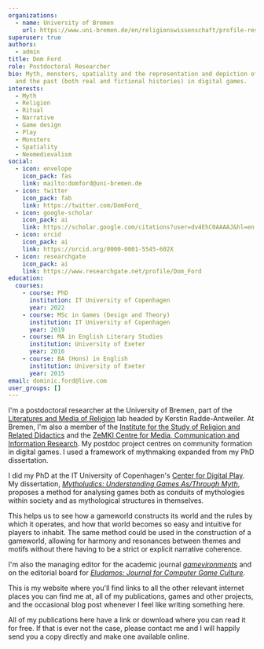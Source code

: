 ```yaml
---
organizations:
  - name: University of Bremen
    url: https://www.uni-bremen.de/en/religionswissenschaft/profile-research/literatures-and-media-of-religions
superuser: true
authors:
  - admin
title: Dom Ford
role: Postdoctoral Researcher
bio: Myth, monsters, spatiality and the representation and depiction of history
  and the past (both real and fictional histories) in digital games.
interests:
  - Myth
  - Religion
  - Ritual
  - Narrative
  - Game design
  - Play
  - Monsters
  - Spatiality
  - Neomedievalism
social:
  - icon: envelope
    icon_pack: fas
    link: mailto:domford@uni-bremen.de
  - icon: twitter
    icon_pack: fab
    link: https://twitter.com/DomFord_
  - icon: google-scholar
    icon_pack: ai
    link: https://scholar.google.com/citations?user=dv4EhC0AAAAJ&hl=en
  - icon: orcid
    icon_pack: ai
    link: https://orcid.org/0000-0001-5545-602X
  - icon: researchgate
    icon_pack: ai
    link: https://www.researchgate.net/profile/Dom_Ford
education:
  courses:
    - course: PhD
      institution: IT University of Copenhagen
      year: 2022
    - course: MSc in Games (Design and Theory)
      institution: IT University of Copenhagen
      year: 2019
    - course: MA in English Literary Studies
      institution: University of Exeter
      year: 2016
    - course: BA (Hons) in English
      institution: University of Exeter
      year: 2015
email: dominic.ford@live.com
user_groups: []
---
```

I'm a postdoctoral researcher at the University of Bremen, part of the [Literatures and Media of Religion](https://www.uni-bremen.de/en/religionswissenschaft/profile-research/literatures-and-media-of-religions) lab headed by Kerstin Radde-Antweiler. At Bremen, I'm also a member of the [Institute for the Study of Religion and Related Didactics](https://www.uni-bremen.de/en/religionswissenschaft) and the [ZeMKI Centre for Media, Communication and Information Research](https://www.uni-bremen.de/en/zemki/). My postdoc project centres on community formation in digital games. I used a framework of mythmaking expanded from my PhD dissertation.

I did my PhD at the IT University of Copenhagen's [Center for Digital Play](https://digitalplay.itu.dk/). My dissertation, _[Mytholudics: Understanding Games As/Through Myth](https://domford.net/publication/ford-mytholudics-2022/)_, proposes a method for analysing games both as conduits of mythologies within society and as mythological structures in themselves.

This helps us to see how a gameworld constructs its world and the rules by which it operates, and how that world becomes so easy and intuitive for players to inhabit. The same method could be used in the construction of a gameworld, allowing for harmony and resonances between themes and motifs without there having to be a strict or explicit narrative coherence.

I'm also the managing editor for the academic journal _[gamevironments](https://journals.suub.uni-bremen.de/index.php/gamevironments/)_ and on the editorial board for _[Eludamos: Journal for Computer Game Culture](https://eludamos.org/index.php/eludamos)_.

This is my website where you'll find links to all the other relevant internet places you can find me at, all of my publications, games and other projects, and the occasional blog post whenever I feel like writing something here.

All of my publications here have a link or download where you can read it for free. If that is ever not the case, please contact me and I will happily send you a copy directly and make one available online.